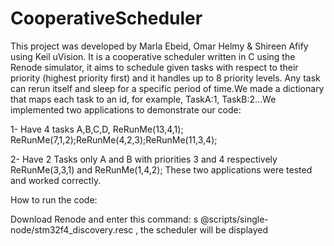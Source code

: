 # CooperativeScheduler
This project was developed by Marla Ebeid, Omar Helmy & Shireen Afify using Keil uVision. It is a cooperative scheduler written in C using the Renode simulator, it aims to schedule given tasks with respect to their priority (highest priority first) and it handles up to 8 priority levels. Any task can rerun itself and sleep for a specific period of time.We made a dictionary that maps each task to an id, for example, TaskA:1, TaskB:2...We implemented two applications to demonstrate our code: 

1- Have 4 tasks A,B,C,D, ReRunMe(13,4,1); ReRunMe(7,1,2);ReRunMe(4,2,3);ReRunMe(11,3,4); 

2- Have 2 Tasks only A and B with priorities 3 and 4 respectively ReRunMe(3,3,1) and ReRunMe(1,4,2);
These two applications were tested and worked correctly. 

How to run the code:

Download Renode and enter this command: s @scripts/single-node/stm32f4_discovery.resc , the scheduler will be displayed 
